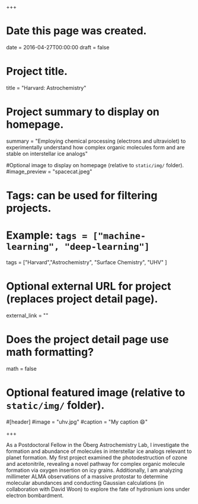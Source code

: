 +++
# Date this page was created.
date = 2016-04-27T00:00:00
draft = false

# Project title.
title = "Harvard: Astrochemistry"

# Project summary to display on homepage.
summary = "Employing chemical processing (electrons and ultraviolet) to experimentally understand how complex organic molecules form and are stable on interstellar ice analogs"

#Optional image to display on homepage (relative to `static/img/` folder).
#image_preview = "spacecat.jpeg"

# Tags: can be used for filtering projects.
# Example: `tags = ["machine-learning", "deep-learning"]`
tags = ["Harvard","Astrochemistry", "Surface Chemistry", "UHV" ]

# Optional external URL for project (replaces project detail page).
external_link = ""

# Does the project detail page use math formatting?
math = false

# Optional featured image (relative to `static/img/` folder).
#[header]
#image = "uhv.jpg"
#caption = "My caption :smile:"

+++

As a Postdoctoral Fellow in the Öberg Astrochemistry Lab, I investigate the formation and abundance of molecules in interstellar ice analogs relevant to planet formation. My first project examined the photodestruction of ozone and acetonitrile, revealing a novel pathway for complex organic molecule formation via oxygen insertion on icy grains.  Additionally, I am analyzing millimeter ALMA observations of a massive protostar to determine molecular abundances and conducting Gaussian calculations (in collaboration with David Woon) to explore the fate of hydronium ions under electron bombardment. 





